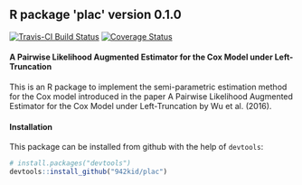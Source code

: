## R package 'plac' version 0.1.0

[![Travis-CI Build Status](https://travis-ci.org/942kid/plac.svg?branch=master)](https://travis-ci.org/942kid/plac)
[![Coverage Status](https://img.shields.io/codecov/c/github/942kid/plac/master.svg)](https://codecov.io/github/942kid/plac?branch=master)

<h4> A Pairwise Likelihood Augmented Estimator for the Cox Model under Left-Truncation </h4>


<p>This is an R package to implement the semi-parametric estimation method for the Cox model introduced in the paper <it>A Pairwise Likelihood Augmented Estimator for the Cox Model under Left-Truncation</it> by Wu et al. (2016).</p>

<h4>  Installation </h4> 

This package can be installed from github with the help of `devtools`:

```R
# install.packages("devtools")
devtools::install_github("942kid/plac")
```


